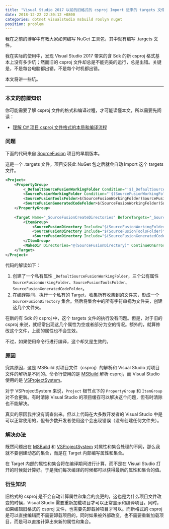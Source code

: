```yaml
---
title: "Visual Studio 2017 以前的旧格式的 csproj Import 进来的 targets 文件有时不能正确计算属性（PropertyGroup）和集合（ItemGroup）"
date: 2018-12-22 22:30:12 +0800
categories: dotnet visualstudio msbuild roslyn nuget
position: problem
---
```


我在之前的博客中有教大家如何编写 NuGet 工具包，其中就有编写 .targets 文件。

我在实际的使用中，发现 Visual Studio 2017 带来的含 Sdk 的新 csproj 格式基本上没有多少坑；然而旧的 csproj 文件却总是不能完美的运行，总是出错。关键是，不是每台电脑都出错，不是每个时机都出错。

本文将讲一些坑。

---

<div id="toc"></div>

### 本文的前置知识

你可能需要了解 csproj 文件的格式和编译过程，才可能读懂本文，所以需要先阅读：

- [理解 C# 项目 csproj 文件格式的本质和编译流程](/post/understand-the-csproj.html)

### 问题

下面的代码来自 [SourceFusion](https://github.com/dotnet-campus/SourceFusion) 项目的早期版本。

这是一个 .targets 文件，项目安装此 NuGet 包之后就会自动 Import 这个 targets 文件。

```xml
<Project>
    <PropertyGroup>
        <_DefaultSourceFusionWorkingFolder Condition="'$(_DefaultSourceFusionWorkingFolder)' == ''">obj\$(Configuration)\</_DefaultSourceFusionWorkingFolder>
        <SourceFusionWorkingFolder Condition="'$(SourceFusionWorkingFolder)' == ''">$(_DefaultSourceFusionWorkingFolder)</SourceFusionWorkingFolder>
        <SourceFusionToolsFolder>$(SourceFusionWorkingFolder)SourceFusion.Tools\</SourceFusionToolsFolder>
        <SourceFusionGeneratedCodeFolder>$(SourceFusionWorkingFolder)SourceFusion.GeneratedCodes\</SourceFusionGeneratedCodeFolder>
    </PropertyGroup>
  
    <Target Name="_SourceFusionCreateDirectories" BeforeTargets="_SourceFusionWriteCompilingArgs;_SourceFusionWriteFilterArgs">
        <ItemGroup>
            <SourceFusionDirectory Include="$(SourceFusionWorkingFolder)" />
            <SourceFusionDirectory Include="$(SourceFusionToolsFolder)" />
            <SourceFusionDirectory Include="$(SourceFusionGeneratedCodeFolder)" />
        </ItemGroup>
        <MakeDir Directories="@(SourceFusionDirectory)" ContinueOnError="false" />
    </Target>
</Project>
```

代码的解读如下：

1. 创建了一个私有属性 `_DefaultSourceFusionWorkingFolder`，三个公有属性 `SourceFusionWorkingFolder`、`SourceFusionToolsFolder`、`SourceFusionGeneratedCodeFolder`。
1. 在编译期间，执行一个私有的 Target，收集所有收集到的文件夹，形成一个 `SourceFusionDirectory` 集合。然后将集合中的所有字符串视为文件夹，创建这几个文件夹。

在新的有 Sdk 的 csproj 中，这个 targets 文件的执行没有问题。但是，对于旧的 csproj 来说，就经常出现这几个属性为空或者部分为空的情况。额外的，就算修改这个文件，上面的属性也不会生效。

不过，如果使用命令行进行编译，这个却又是生效的。

### 原因

究其原因，这是 MSBuild 对项目文件（csproj）的解析和 Visual Studio 对项目文件的解析是不同的。命令行使用的是 [MSBuild](https://github.com/Microsoft/msbuild) 解析 csproj，而 Visual Studio 使用的是 [VSProjectSystem](https://github.com/Microsoft/VSProjectSystem)。

对于 VSProjectSystem 来说，`Project` 根节点下的 `PropertyGroup` 和 `ItemGroup` 对不会更新。有时清除 Visual Studio 的项目缓存可以解决这个问题，但有时清除也不能解决。

真实的原因我并没有调查出来。但以上代码在大多数开发者的 Visual Studio 中是可以正常使用的，但有少数开发者使用这个会出现错误（没有创建任何文件夹）。

### 解决办法

既然问题出在 [MSBuild](https://github.com/Microsoft/msbuild) 和 [VSProjectSystem](https://github.com/Microsoft/VSProjectSystem) 对属性和集合处理的不同，那么我就不要创建动态的集合，而是在 Target 内部编写属性和集合。

在 Target 内部的属性和集合将在编译期间进行计算，而不是在 Visual Studio 打开的时候就计算好。于是我们每次编译的时候都可以获得最新的属性和集合的值。

### 衍生知识

旧格式的 csproj 是不会自动计算属性和集合的变更的，这也是为什么项目文件改变的时候，Visual Studio 需要重新加载项目才可以正常显示和编译项目。同时，如果编辑旧格式的 csproj 文件，也需要先卸载掉项目才可以。而新格式的 csproj 是可以直接编辑而不需要卸载项目的，同时如果被外部改变，也不需要重新加载项目，而是可以直接计算出来新的属性和集合。
